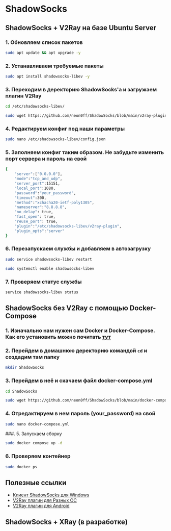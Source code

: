 # ShadowSocks
## ShadowSocks + V2Ray на базе Ubuntu Server

### 1. Обновляем список пакетов
```bash
sudo apt update && apt upgrade -y
```

### 2. Устанавливаем требуемые пакеты
```bash
sudo apt install shadowsocks-libev -y
```

### 3. Переходим в деректорию ShadowSocks'a и загружаем плагин V2Ray
```bash
cd /etc/shadowsocks-libev/
```
```bash
sudo wget https://github.com/neon0ff/ShadowSocks/blob/main/v2ray-plugin
```

### 4. Редактируем конфиг под наши параметры
```bash
sudo nano /etc/shadowsocks-libev/config.json
```

### 5. Заполняем конфиг таким образом. Не забудьте изменить порт сервера и пароль на свой
```bash
{
    "server":["0.0.0.0"],
    "mode":"tcp_and_udp",
    "server_port":15151,
    "local_port":1080,
    "password":"your_password",
    "timeout":300,
    "method":"xchacha20-ietf-poly1305",
    "nameserver":"8.8.8.8",
    "no_delay": true,
    "fast_open": true,
    "reuse_port": true,
    "plugin":"/etc/shadowsocks-libev/v2ray-plugin",
    "plugin_opts":"server"
}
```
### 6. Перезапускаем службы и добавляем в автозагрузку
```bash
sudo service shadowsocks-libev restart
```
```bash
sudo systemctl enable shadowsocks-libev
```
### 7. Проверяем статус службы
```bash
service shadowsocks-libev status
```

## ShadowSocks без V2Ray c помощью Docker-Compose
### 1. Изначально нам нужен сам Docker и Docker-Compose. Как его установить можно почитать [тут](https://totaku.ru/ustanovka-docker-i-docker-compose-na-ubuntu-22-04/)

### 2. Перейдем в домашнюю деректорию командой ```cd``` и создадим там папку
```bash
mkdir ShadowSocks
```

### 3. Перейдем в неё и скачаем файл docker-compose.yml
```bash
cd ShadowSocks
```

```bash
sudo wget https://github.com/neon0ff/ShadowSocks/blob/main/docker-compose.yml
```

### 4. Отредактируем в нем пароль (your_password) на свой
```bash
sudo nano docker-compose.yml
```

###. 5. Запускаем сборку
```bash
sudo docker compose up -d
```

### 6. Проверяем контейнер
```bash
sudo docker ps
```

## Полезные ссылки
* [Клиент ShadowSocks для Windows](https://github.com/shadowsocks/v2ray-plugin/releases)
* [V2Ray плагин для Разных ОС](https://github.com/shadowsocks/v2ray-plugin/releases)
* [V2Ray плагин для Android](https://f-droid.org/packages/com.github.shadowsocks.plugin.v2ray/)

## ShadowSocks + XRay (в разработке)
